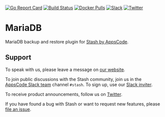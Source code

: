 [![Go Report Card](https://goreportcard.com/badge/stash.appscode.dev/mariadb)](https://goreportcard.com/report/stash.appscode.dev/mariadb)
[![Build Status](https://travis-ci.org/stashed/mariadb.svg?branch=master)](https://travis-ci.org/stashed/mariadb)
[![Docker Pulls](https://img.shields.io/docker/pulls/stashed/stash-mariadb.svg)](https://hub.docker.com/r/stashed/stash-mariadb/)
[![Slack](https://slack.appscode.com/badge.svg)](https://slack.appscode.com)
[![Twitter](https://img.shields.io/twitter/follow/appscodehq.svg?style=social&logo=twitter&label=Follow)](https://twitter.com/intent/follow?screen_name=AppsCodeHQ)

# MariaDB

MariaDB backup and restore plugin for [Stash by AppsCode](https://appscode.com/products/stash).

## Support

To speak with us, please leave a message on [our website](https://appscode.com/contact/).

To join public discussions with the Stash community, join us in the [AppsCode Slack team](https://appscode.slack.com/messages/C8NCX6N23/details/) channel `#stash`. To sign up, use our [Slack inviter](https://slack.appscode.com/).

To receive product announcements, follow us on [Twitter](https://twitter.com/KubeStash).

If you have found a bug with Stash or want to request new features, please [file an issue](https://github.com/stashed/project/issues/new).
